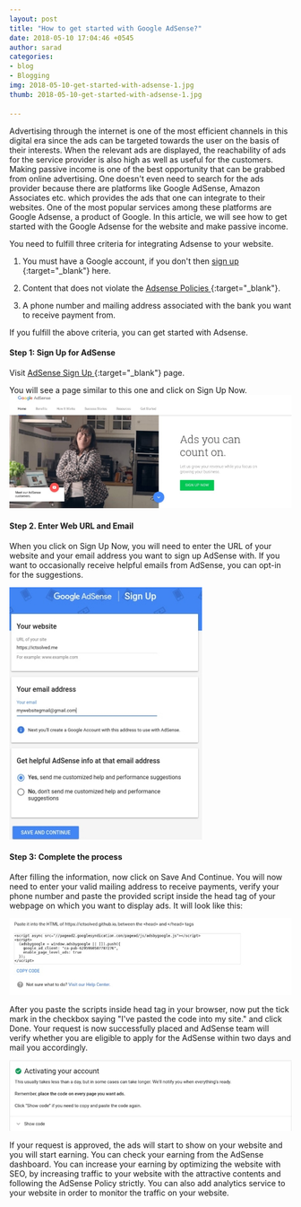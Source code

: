```yaml
---
layout: post
title: "How to get started with Google AdSense?"
date: 2018-05-10 17:04:46 +0545
author: sarad
categories:
- blog
- Blogging
img: 2018-05-10-get-started-with-adsense-1.jpg
thumb: 2018-05-10-get-started-with-adsense-1.jpg

---
```


Advertising through the internet is one of the most efficient channels in this digital era since the ads can be targeted towards the user on the basis of their interests. When the relevant ads are displayed, the reachability of ads for the service provider is also high as well as useful for the customers. Making passive income is one of the best opportunity <!--more--> that can be grabbed from online advertising. One doesn't even need to search for the ads provider because there are platforms like Google AdSense, Amazon Associates etc. which provides the ads that one can integrate to their websites. One of the most popular services among these platforms are Google Adsense, a product of Google. In this article, we will see how to get started with the Google Adsense for the website and make passive income.


You need to fulfill three criteria for integrating Adsense to your website.

1. You must have a Google account, if you don't then [sign up <i class="fa fa-external-link" aria-hidden="true"></i>](https://accounts.google.com/SignUp){:target="_blank"} here.

2. Content that does not violate the [Adsense Policies <i class="fa fa-external-link" aria-hidden="true"></i>](https://support.google.com/adsense/answer/48182){:target="_blank"}.

3. A phone number and mailing address associated with the bank you want to receive payment from.

If you fulfill the above criteria, you can get started with Adsense.

#### Step 1: Sign Up for AdSense
Visit [AdSense Sign Up <i class="fa fa-external-link" aria-hidden="true"></i>](https://www.google.com/adsense/start){:target="_blank"} page.

You will see a page similar to this one and click on Sign Up Now. 
    <img src="/assets/img/blog/2018-05-10-get-started-with-adsense-2.jpg" alt="Adsense Sign Up">


#### Step 2. Enter Web URL and Email

When you click on Sign Up Now, you will need to enter the URL of your website and your email address you want to sign up AdSense with. If you want to occasionally receive helpful emails from AdSense, you can opt-in for the suggestions.

<img src="/assets/img/blog/2018-05-10-get-started-with-adsense-3.jpg" alt="AdSense Details">

#### Step 3: Complete the process

After filling the information, now click on Save And Continue. You will now need to enter your valid mailing address to receive payments, verify your phone number and paste the provided script inside the head tag of your webpage on which you want to display ads. It will look like this:

<img src="/assets/img/blog/2018-05-10-get-started-with-adsense-4.jpg" alt="AdSense Code">

After you paste the scripts inside head tag in your browser, now put the tick mark in the checkbox saying "I've pasted the code into my site." and click Done. Your request is now successfully placed and AdSense team will verify whether you are eligible to apply for the AdSense within two days and mail you accordingly.

<img src="/assets/img/blog/2018-05-10-get-started-with-adsense-5.jpg" alt="AdSense Request Successful">

If your request is approved, the ads will start to show on your website and you will start earning. You can check your earning from the AdSense dashboard. You can increase your earning by optimizing the website with SEO, by increasing traffic to your website with the attractive contents and following the AdSense Policy strictly. You can also add analytics service to your website in order to monitor the traffic on your website.